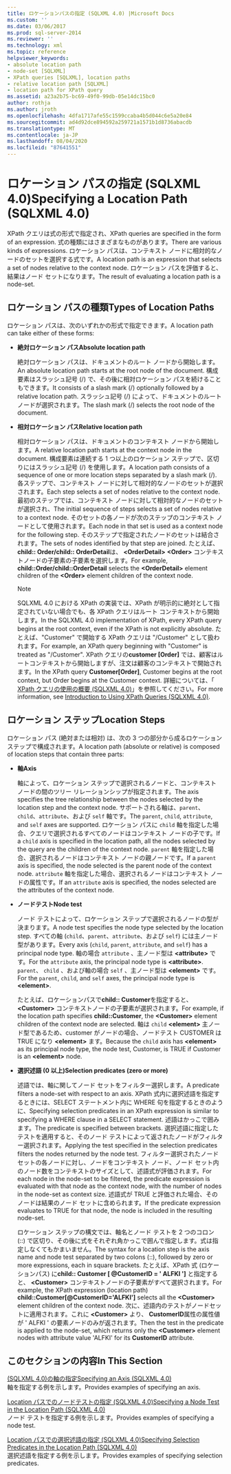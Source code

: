 ```yaml
---
title: ロケーションパスの指定 (SQLXML 4.0) |Microsoft Docs
ms.custom: ''
ms.date: 03/06/2017
ms.prod: sql-server-2014
ms.reviewer: ''
ms.technology: xml
ms.topic: reference
helpviewer_keywords:
- absolute location path
- node-set [SQLXML]
- XPath queries [SQLXML], location paths
- relative location path [SQLXML]
- location path for XPath query
ms.assetid: a23a2b75-bc69-49f0-99db-05e14dc15bc0
author: rothja
ms.author: jroth
ms.openlocfilehash: 4dfa1717afe55c1599ccaba4b5d044c6e5a20e84
ms.sourcegitcommit: ad4d92dce894592a259721a1571b1d8736abacdb
ms.translationtype: MT
ms.contentlocale: ja-JP
ms.lasthandoff: 08/04/2020
ms.locfileid: "87641551"
---
```

# <a name="specifying-a-location-path-sqlxml-40"></a><span data-ttu-id="df927-102">ロケーション パスの指定 (SQLXML 4.0)</span><span class="sxs-lookup"><span data-stu-id="df927-102">Specifying a Location Path (SQLXML 4.0)</span></span>
  <span data-ttu-id="df927-103">XPath クエリは式の形式で指定され、</span><span class="sxs-lookup"><span data-stu-id="df927-103">XPath queries are specified in the form of an expression.</span></span> <span data-ttu-id="df927-104">式の種類にはさまざまなものがあります。</span><span class="sxs-lookup"><span data-stu-id="df927-104">There are various kinds of expressions.</span></span> <span data-ttu-id="df927-105">ロケーション パスは、コンテキスト ノードに相対的なノードのセットを選択する式です。</span><span class="sxs-lookup"><span data-stu-id="df927-105">A location path is an expression that selects a set of nodes relative to the context node.</span></span> <span data-ttu-id="df927-106">ロケーション パスを評価すると、結果はノード セットになります。</span><span class="sxs-lookup"><span data-stu-id="df927-106">The result of evaluating a location path is a node-set.</span></span>  
  
## <a name="types-of-location-paths"></a><span data-ttu-id="df927-107">ロケーション パスの種類</span><span class="sxs-lookup"><span data-stu-id="df927-107">Types of Location Paths</span></span>  
 <span data-ttu-id="df927-108">ロケーション パスは、次のいずれかの形式で指定できます。</span><span class="sxs-lookup"><span data-stu-id="df927-108">A location path can take either of these forms:</span></span>  
  
-   <span data-ttu-id="df927-109">**絶対ロケーション パス**</span><span class="sxs-lookup"><span data-stu-id="df927-109">**Absolute location path**</span></span>  
  
     <span data-ttu-id="df927-110">絶対ロケーション パスは、ドキュメントのルート ノードから開始します。</span><span class="sxs-lookup"><span data-stu-id="df927-110">An absolute location path starts at the root node of the document.</span></span> <span data-ttu-id="df927-111">構成要素はスラッシュ記号 (/) で、その後に相対ロケーション パスを続けることもできます。</span><span class="sxs-lookup"><span data-stu-id="df927-111">It consists of a slash mark (/) optionally followed by a relative location path.</span></span> <span data-ttu-id="df927-112">スラッシュ記号 (/) によって、ドキュメントのルート ノードが選択されます。</span><span class="sxs-lookup"><span data-stu-id="df927-112">The slash mark (/) selects the root node of the document.</span></span>  
  
-   <span data-ttu-id="df927-113">**相対ロケーション パス**</span><span class="sxs-lookup"><span data-stu-id="df927-113">**Relative location path**</span></span>  
  
     <span data-ttu-id="df927-114">相対ロケーション パスは、ドキュメントのコンテキスト ノードから開始します。</span><span class="sxs-lookup"><span data-stu-id="df927-114">A relative location path starts at the context node in the document.</span></span> <span data-ttu-id="df927-115">構成要素は連続する 1 つ以上のロケーション ステップで、区切りにはスラッシュ記号 (/) を使用します。</span><span class="sxs-lookup"><span data-stu-id="df927-115">A location path consists of a sequence of one or more location steps separated by a slash mark (/).</span></span> <span data-ttu-id="df927-116">各ステップで、コンテキスト ノードに対して相対的なノードのセットが選択されます。</span><span class="sxs-lookup"><span data-stu-id="df927-116">Each step selects a set of nodes relative to the context node.</span></span> <span data-ttu-id="df927-117">最初のステップでは、コンテキスト ノードに対して相対的なノードのセットが選択され、</span><span class="sxs-lookup"><span data-stu-id="df927-117">The initial sequence of steps selects a set of nodes relative to a context node.</span></span> <span data-ttu-id="df927-118">そのセットの各ノードが次のステップのコンテキスト ノードとして使用されます。</span><span class="sxs-lookup"><span data-stu-id="df927-118">Each node in that set is used as a context node for the following step.</span></span> <span data-ttu-id="df927-119">そのステップで指定されたノードのセットは結合されます。</span><span class="sxs-lookup"><span data-stu-id="df927-119">The sets of nodes identified by that step are joined.</span></span> <span data-ttu-id="df927-120">たとえば、 **child:: Order/child:: OrderDetail**は、 **\<OrderDetail>** **\<Order>** コンテキストノードの子要素の子要素を選択します。</span><span class="sxs-lookup"><span data-stu-id="df927-120">For example, **child::Order/child::OrderDetail** selects the **\<OrderDetail>** element children of the **\<Order>** element children of the context node.</span></span>  
  
    > [!NOTE]  
    >  <span data-ttu-id="df927-121">SQLXML 4.0 における XPath の実装では、XPath が明示的に絶対として指定されていない場合でも、各 XPath クエリはルート コンテキストから開始します。</span><span class="sxs-lookup"><span data-stu-id="df927-121">In the SQLXML 4.0 implementation of XPath, every XPath query begins at the root context, even if the XPath is not explicitly absolute.</span></span> <span data-ttu-id="df927-122">たとえば、"Customer" で開始する XPath クエリは "/Customer" として扱われます。</span><span class="sxs-lookup"><span data-stu-id="df927-122">For example, an XPath query beginning with "Customer" is treated as "/Customer".</span></span> <span data-ttu-id="df927-123">XPath クエリの**customer [Order]** では、顧客はルートコンテキストから開始しますが、注文は顧客のコンテキストで開始されます。</span><span class="sxs-lookup"><span data-stu-id="df927-123">In the XPath query **Customer[Order]**, Customer begins at the root context, but Order begins at the Customer context.</span></span> <span data-ttu-id="df927-124">詳細については、「 [XPath クエリの使用の概要 &#40;SQLXML 4.0&#41;](../introduction-to-using-xpath-queries-sqlxml-4-0.md)」を参照してください。</span><span class="sxs-lookup"><span data-stu-id="df927-124">For more information, see [Introduction to Using XPath Queries &#40;SQLXML 4.0&#41;](../introduction-to-using-xpath-queries-sqlxml-4-0.md).</span></span>  
  
## <a name="location-steps"></a><span data-ttu-id="df927-125">ロケーション ステップ</span><span class="sxs-lookup"><span data-stu-id="df927-125">Location Steps</span></span>  
 <span data-ttu-id="df927-126">ロケーション パス (絶対または相対) は、次の 3 つの部分から成るロケーション ステップで構成されます。</span><span class="sxs-lookup"><span data-stu-id="df927-126">A location path (absolute or relative) is composed of location steps that contain three parts:</span></span>  
  
-   <span data-ttu-id="df927-127">**軸**</span><span class="sxs-lookup"><span data-stu-id="df927-127">**Axis**</span></span>  
  
     <span data-ttu-id="df927-128">軸によって、ロケーション ステップで選択されるノードと、コンテキスト ノードの間のツリー リレーションシップが指定されます。</span><span class="sxs-lookup"><span data-stu-id="df927-128">The axis specifies the tree relationship between the nodes selected by the location step and the context node.</span></span> <span data-ttu-id="df927-129">サポートされる軸は、`parent`、`child`、`attribute`、および `self` 軸です。</span><span class="sxs-lookup"><span data-stu-id="df927-129">The `parent`, `child`, `attribute`, and `self` axes are supported.</span></span> <span data-ttu-id="df927-130">ロケーション パスに `child` 軸を指定した場合、クエリで選択されるすべてのノードはコンテキスト ノードの子です。</span><span class="sxs-lookup"><span data-stu-id="df927-130">If a `child` axis is specified in the location path, all the nodes selected by the query are the children of the context node.</span></span> <span data-ttu-id="df927-131">`parent` 軸を指定した場合、選択されるノードはコンテキスト ノードの親ノードです。</span><span class="sxs-lookup"><span data-stu-id="df927-131">If a `parent` axis is specified, the node selected is the parent node of the context node.</span></span> <span data-ttu-id="df927-132">`attribute` 軸を指定した場合、選択されるノードはコンテキスト ノードの属性です。</span><span class="sxs-lookup"><span data-stu-id="df927-132">If an `attribute` axis is specified, the nodes selected are the attributes of the context node.</span></span>  
  
-   <span data-ttu-id="df927-133">**ノードテスト**</span><span class="sxs-lookup"><span data-stu-id="df927-133">**Node test**</span></span>  
  
     <span data-ttu-id="df927-134">ノード テストによって、ロケーション ステップで選択されるノードの型が決まります。</span><span class="sxs-lookup"><span data-stu-id="df927-134">A node test specifies the node type selected by the location step.</span></span> <span data-ttu-id="df927-135">すべての軸 (`child`、`parent`、`attribute`、および `self`) には主ノード型があります。</span><span class="sxs-lookup"><span data-stu-id="df927-135">Every axis (`child`, `parent`, `attribute`, and `self`) has a principal node type.</span></span> <span data-ttu-id="df927-136">軸の場合 `attribute` 、主ノード型は **\<attribute>** です。</span><span class="sxs-lookup"><span data-stu-id="df927-136">For the `attribute` axis, the principal node type is **\<attribute>**.</span></span> <span data-ttu-id="df927-137">`parent`、 `child` 、および軸の場合 `self` 、主ノード型は **\<element>** です。</span><span class="sxs-lookup"><span data-stu-id="df927-137">For the `parent`, `child`, and `self` axes, the principal node type is **\<element>**.</span></span>  
  
     <span data-ttu-id="df927-138">たとえば、ロケーションパスで**child:: Customer**を指定すると、 **\<Customer>** コンテキストノードの子要素が選択されます。</span><span class="sxs-lookup"><span data-stu-id="df927-138">For example, if the location path specifies **child::Customer**, the **\<Customer>** element children of the context node are selected.</span></span> <span data-ttu-id="df927-139">軸は `child` **\<element>** 主ノード型であるため、customer がノードの場合、ノードテスト CUSTOMER は TRUE になり **\<element>** ます。</span><span class="sxs-lookup"><span data-stu-id="df927-139">Because the `child` axis has **\<element>** as its principal node type, the node test, Customer, is TRUE if Customer is an **\<element>** node.</span></span>  
  
-   <span data-ttu-id="df927-140">**選択述語 (0 以上)**</span><span class="sxs-lookup"><span data-stu-id="df927-140">**Selection predicates (zero or more)**</span></span>  
  
     <span data-ttu-id="df927-141">述語では、軸に関してノード セットをフィルター選択します。</span><span class="sxs-lookup"><span data-stu-id="df927-141">A predicate filters a node-set with respect to an axis.</span></span> <span data-ttu-id="df927-142">XPath 式内に選択述語を指定するときには、SELECT ステートメント内に WHERE 句を指定するときのように、</span><span class="sxs-lookup"><span data-stu-id="df927-142">Specifying selection predicates in an XPath expression is similar to specifying a WHERE clause in a SELECT statement.</span></span> <span data-ttu-id="df927-143">述語はかっこで囲みます。</span><span class="sxs-lookup"><span data-stu-id="df927-143">The predicate is specified between brackets.</span></span> <span data-ttu-id="df927-144">選択述語に指定したテストを適用すると、そのノード テストによって返されたノードがフィルター選択されます。</span><span class="sxs-lookup"><span data-stu-id="df927-144">Applying the test specified in the selection predicates filters the nodes returned by the node test.</span></span> <span data-ttu-id="df927-145">フィルター選択されたノード セットの各ノードに対し、ノードをコンテキスト ノード、ノード セット内のノード数をコンテキストのサイズとして、述語式が評価されます。</span><span class="sxs-lookup"><span data-stu-id="df927-145">For each node in the node-set to be filtered, the predicate expression is evaluated with that node as the context node, with the number of nodes in the node-set as context size.</span></span> <span data-ttu-id="df927-146">述語式が TRUE と評価された場合、そのノードは結果のノード セットに含められます。</span><span class="sxs-lookup"><span data-stu-id="df927-146">If the predicate expression evaluates to TRUE for that node, the node is included in the resulting node-set.</span></span>  
  
     <span data-ttu-id="df927-147">ロケーション ステップの構文では、軸名とノード テストを 2 つのコロン (::) で区切り、その後に式をそれぞれ角かっこで囲んで指定します。式は指定しなくてもかまいません。</span><span class="sxs-lookup"><span data-stu-id="df927-147">The syntax for a location step is the axis name and node test separated by two colons (::), followed by zero or more expressions, each in square brackets.</span></span> <span data-ttu-id="df927-148">たとえば、XPath 式 (ロケーションパス) に**child:: Customer [ @CustomerID = ' ALFKI ']** と指定すると、 **\<Customer>** コンテキストノードの子要素がすべて選択されます。</span><span class="sxs-lookup"><span data-stu-id="df927-148">For example, the XPath expression (location path) **child::Customer[@CustomerID='ALFKI']** selects all the **\<Customer>** element children of the context node.</span></span> <span data-ttu-id="df927-149">次に、述語内のテストがノードセットに適用されます。これに **\<Customer>** より、 **CustomerID**属性の属性値が ' ALFKI ' の要素ノードのみが返されます。</span><span class="sxs-lookup"><span data-stu-id="df927-149">Then the test in the predicate is applied to the node-set, which returns only the **\<Customer>** element nodes with attribute value 'ALFKI' for its **CustomerID** attribute.</span></span>  
  
## <a name="in-this-section"></a><span data-ttu-id="df927-150">このセクションの内容</span><span class="sxs-lookup"><span data-stu-id="df927-150">In This Section</span></span>  
 [<span data-ttu-id="df927-151">&#40;SQLXML 4.0&#41;の軸の指定</span><span class="sxs-lookup"><span data-stu-id="df927-151">Specifying an Axis &#40;SQLXML 4.0&#41;</span></span>](specifying-an-axis-sqlxml-4-0.md)  
 <span data-ttu-id="df927-152">軸を指定する例を示します。</span><span class="sxs-lookup"><span data-stu-id="df927-152">Provides examples of specifying an axis.</span></span>  
  
 [<span data-ttu-id="df927-153">Location パスでのノードテストの指定 &#40;SQLXML 4.0&#41;</span><span class="sxs-lookup"><span data-stu-id="df927-153">Specifying a Node Test in the Location Path &#40;SQLXML 4.0&#41;</span></span>](specifying-a-node-test-in-the-location-path-sqlxml-4-0.md)  
 <span data-ttu-id="df927-154">ノード テストを指定する例を示します。</span><span class="sxs-lookup"><span data-stu-id="df927-154">Provides examples of specifying a node test.</span></span>  
  
 [<span data-ttu-id="df927-155">Location パスでの選択述語の指定 &#40;SQLXML 4.0&#41;</span><span class="sxs-lookup"><span data-stu-id="df927-155">Specifying Selection Predicates in the Location Path &#40;SQLXML 4.0&#41;</span></span>](specifying-selection-predicates-in-the-location-path-sqlxml-4-0.md)  
 <span data-ttu-id="df927-156">選択述語を指定する例を示します。</span><span class="sxs-lookup"><span data-stu-id="df927-156">Provides examples of specifying selection predicates.</span></span>  
  
  

